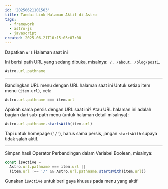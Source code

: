 ```yaml
---
id: '20250621101503'
title: Tandai Link Halaman Aktif di Astro
tags:
  - framework
  - astro-js
  - javascript
created: 2025-06-21T10:15:03+07:00
---
```


Dapatkan `url` Halaman saat ini

Ini berisi path URL yang sedang dibuka, misalnya:` /, /about, /blog/post1`.

```javascript
Astro.url.pathname
```

---

Bandingkan URL menu dengan URL halaman saat ini
Untuk setiap item menu `(item.url)`, cek:

```javascript
Astro.url.pathname === item.url
```

Apakah sama persis dengan URL saat ini? Atau URL halaman ini adalah bagian dari sub-path menu (untuk halaman detail misalnya):

```javascript
Astro.url.pathname.startsWith(item.url)
```

Tapi untuk homepage (`'/'`), harus sama persis, jangan `startsWith` supaya tidak salah aktif.

---

Simpan hasil Operator Perbandingan dalam Variabel Boolean, misalnya:

```javascript
const isActive =
  Astro.url.pathname === item.url ||
  (item.url !== '/' && Astro.url.pathname.startsWith(item.url))
```

Gunakan `isActive` untuk beri gaya khusus pada menu yang aktif
